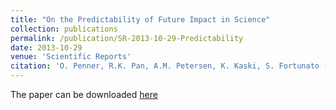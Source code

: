 ```yaml
---
title: "On the Predictability of Future Impact in Science"
collection: publications
permalink: /publication/SR-2013-10-29-Predictability
date: 2013-10-29
venue: 'Scientific Reports'
citation: 'O. Penner, R.K. Pan, A.M. Petersen, K. Kaski, S. Fortunato (2013) &quot;On the Predictability of Future Impact in Science&quot; <i>Scientific Reports</i>. 3'
---
```

The paper can be downloaded [here]()
